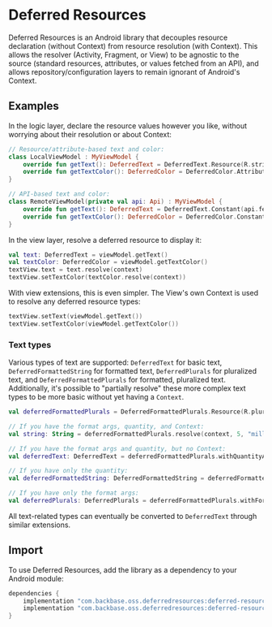 # Deferred Resources

Deferred Resources is an Android library that decouples resource declaration (without Context) from
resource resolution (with Context). This allows the resolver (Activity, Fragment, or View) to be
agnostic to the source (standard resources, attributes, or values fetched from an API), and allows
repository/configuration layers to remain ignorant of Android's Context.

## Examples

In the logic layer, declare the resource values however you like, without worrying about their
resolution or about Context:
```kotlin
// Resource/attribute-based text and color:
class LocalViewModel : MyViewModel {
    override fun getText(): DeferredText = DeferredText.Resource(R.string.someText)
    override fun getTextColor(): DeferredColor = DeferredColor.Attribute(R.attr.colorOnBackground)
}

// API-based text and color:
class RemoteViewModel(private val api: Api) : MyViewModel {
    override fun getText(): DeferredText = DeferredText.Constant(api.fetchText())
    override fun getTextColor(): DeferredColor = DeferredColor.Constant(api.fetchTextColor())
}
```

In the view layer, resolve a deferred resource to display it:
```kotlin
val text: DeferredText = viewModel.getText()
val textColor: DeferredColor = viewModel.getTextColor()
textView.text = text.resolve(context)
textView.setTextColor(textColor.resolve(context))
```

With view extensions, this is even simpler. The View's own Context is used to resolve any deferred
resource types:
```kotlin
textView.setText(viewModel.getText())
textView.setTextColor(viewModel.getTextColor())
```

### Text types

Various types of text are supported: `DeferredText` for basic text, `DeferredFormattedString` for
formatted text, `DeferredPlurals` for pluralized text, and `DeferredFormattedPlurals` for formatted,
pluralized text. Additionally, it's possible to "partially resolve" these more complex text types to
be more basic without yet having a `Context`.

```kotlin
val deferredFormattedPlurals = DeferredFormattedPlurals.Resource(R.plurals.formatted_plurals)

// If you have the format args, quantity, and Context:
val string: String = deferredFormattedPlurals.resolve(context, 5, "million")

// If you have the format args and quantity, but no Context:
val deferredText: DeferredText = deferredFormattedPlurals.withQuantityAndFormatArgs(5, "million")

// If you have only the quantity:
val deferredFormattedString: DeferredFormattedString = deferredFormattedPlurals.withQuantity(5)

// If you have only the format args:
val deferredPlurals: DeferredPlurals = deferredFormattedPlurals.withFormatArgs("million")
```

All text-related types can eventually be converted to `DeferredText` through similar extensions.

## Import

To use Deferred Resources, add the library as a dependency to your Android module:

```groovy
dependencies {
    implementation "com.backbase.oss.deferredresources:deferred-resources:$version"
    implementation "com.backbase.oss.deferredresources:deferred-resources-view-extensions:$version"
}
```
